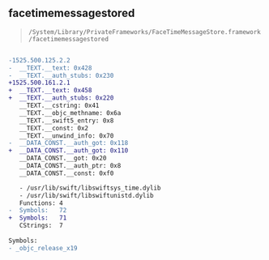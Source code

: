 ## facetimemessagestored

> `/System/Library/PrivateFrameworks/FaceTimeMessageStore.framework/facetimemessagestored`

```diff

-1525.500.125.2.2
-  __TEXT.__text: 0x428
-  __TEXT.__auth_stubs: 0x230
+1525.500.161.2.1
+  __TEXT.__text: 0x458
+  __TEXT.__auth_stubs: 0x220
   __TEXT.__cstring: 0x41
   __TEXT.__objc_methname: 0x6a
   __TEXT.__swift5_entry: 0x8
   __TEXT.__const: 0x2
   __TEXT.__unwind_info: 0x70
-  __DATA_CONST.__auth_got: 0x118
+  __DATA_CONST.__auth_got: 0x110
   __DATA_CONST.__got: 0x20
   __DATA_CONST.__auth_ptr: 0x8
   __DATA_CONST.__const: 0xf0

   - /usr/lib/swift/libswiftsys_time.dylib
   - /usr/lib/swift/libswiftunistd.dylib
   Functions: 4
-  Symbols:   72
+  Symbols:   71
   CStrings:  7
 
Symbols:
- _objc_release_x19

```
